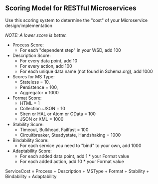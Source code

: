 ## Scoring Model for RESTful Microservices

Use this scoring system to determine the "cost" of your Microservice design/implementation

_NOTE: A lower score is better._

 * Process Score:
   * For each "dependent step" in your WSD, add 100
 * Description Score:
   * For every data point, add 10
   * For every action, add 100
   * For each unique data name (not found in Schema.org), add 1000
 * Scores for MS Type: 
   * Stateless = 10, 
   * Persistence = 100, 
   * Aggregator = 1000
 * Format Score: 
   * HTML = 1
   * Collection+JSON = 10
   * Siren or HAL or Atom or OData = 100
   * JSON or XML = 1000
 * Stability Score:
   * Timeout, Bulkhead, Failfast = 100
   * Circuitbreaker, Steadystate, Handshaking = 1000
 * Bindability Score:
   * For each service you need to "bind" to your own, add 1000
 * Adaptability Score:
   * For each added data point, add 1 * your Format value
   * For each added action, add 10 * your Format value

ServiceCost =  Process + Description + MSType + Format + Stability + Bindability + Adaptability  
